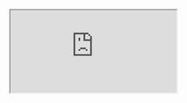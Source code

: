 <iframe src="https://docs.google.com/spreadsheets/d/e/2PACX-1vS5T2rBOKa7u-v_59RHlR5wDiDZ-ty9HnvAzKWcJyDN8L_bg0DgcZDaJciXS2N_ApaRNAFiU9CTRwwZ/pubhtml?gid=1363216801&amp;single=true&amp;widget=true&amp;headers=false"></iframe>
